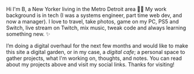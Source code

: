 Hi I'm B, a New Yorker living in the Metro Detroit area 👋🏽 My work background is in tech (I was a systems engineer, part time web dev, and now a manager). I love to travel, take photos, game on my PC, PS5 and Switch, live stream on Twitch, mix music, tweak code and always learning something new. ✨

I’m doing a digital overhaul for the next few months and would like to make this site a digital garden, or in my case, a _digital cafe_; a personal space to gather projects, what I'm working on, thoughts, and notes. You can read about my projects above and visit my social links. Thanks for visiting!

<!-- {{< status >}} -->
